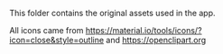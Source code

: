 This folder contains the original assets used in the app.

All icons came from https://material.io/tools/icons/?icon=close&style=outline and https://openclipart.org
